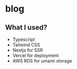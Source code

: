 # blog

## What I used?

- Typescript
- Tailwind CSS
- Nextjs for SSR
- Vercel for deployment
- AWS RDS for umami storage
